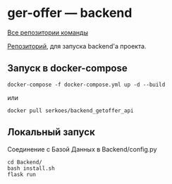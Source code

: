# ger-offer — backend

[Все репозитории команды](https://bitbucket.org/getoffer/)

[Репозиторий](https://bitbucket.org/getoffer/backend/), для запуска backend'а проекта.



## Запуск в docker-compose

```
docker-compose -f docker-compose.yml up -d --build
```

или

```
docker pull serkoes/backend_getoffer_api
```

## Локальный запуск

Соединение с Базой Данных в Backend/config.py

```
cd Backend/
bash install.sh
flask run
```
